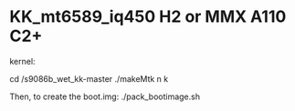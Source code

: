 KK_mt6589_iq450 H2 or MMX A110 C2+
===============

kernel:

cd /s9086b_wet_kk-master
./makeMtk n k

Then, to create the boot.img:
./pack_bootimage.sh

